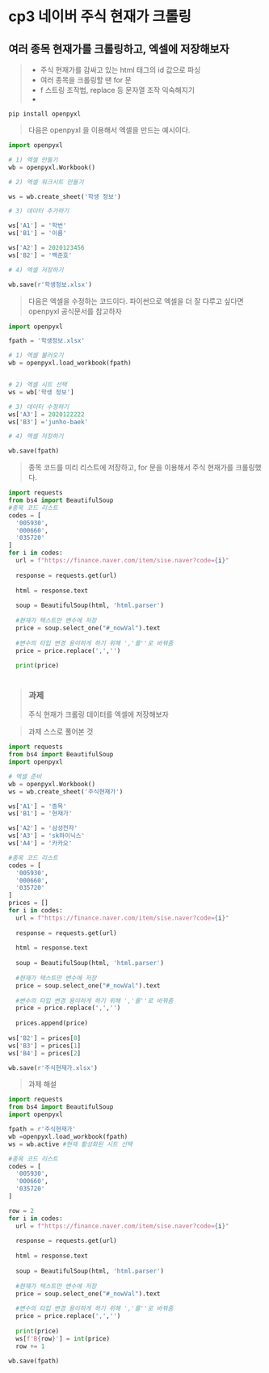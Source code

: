 # cp3 네이버 주식 현재가 크롤링

## 여러 종목 현재가를 크롤링하고, 엑셀에 저장해보자

> - 주식 현재가를 감싸고 있는 html 태그의 id 값으로 파싱
> - 여러 종목을 크롤링할 땐 for 문
> - f 스트링 조작법, replace 등 문자열 조작 익숙해지기
> - 

~~~shell
pip install openpyxl
~~~
> 다음은 openpyxl 을 이용해서 엑셀을 만드는 예시이다.
~~~python
import openpyxl

# 1) 엑셀 만들기
wb = openpyxl.Workbook()

# 2) 엑셀 워크시트 만들기

ws = wb.create_sheet('학생 정보')

# 3) 데이터 추가하기

ws['A1'] = '학번'
ws['B1'] = '이름'

ws['A2'] = 2020123456
ws['B2'] = '백준호'

# 4) 엑셀 저장하기

wb.save(r'학생정보.xlsx')
~~~

> 다음은 엑셀을 수정하는 코드이다. 파이썬으로 엑셀을 더 잘 다루고 싶다면 openpyxl 공식문서를 참고하자


~~~python
import openpyxl

fpath = '학생정보.xlsx'

# 1) 엑셀 불러오기
wb = openpyxl.load_workbook(fpath)


# 2) 엑셀 시트 선택
ws = wb['학생 정보']

# 3) 데이터 수정하기
ws['A3'] = 2020122222
ws['B3'] ='junho-baek'

# 4) 엑셀 저장하기

wb.save(fpath)
~~~


>종목 코드를 미리 리스트에 저장하고, for 문을 이용해서 주식 현재가를 크롤링했다.   

~~~python
import requests
from bs4 import BeautifulSoup
#종목 코드 리스트
codes = [
  '005930',
  '000660',
  '035720'
]
for i in codes:
  url = f"https://finance.naver.com/item/sise.naver?code={i}"
  
  response = requests.get(url)
  
  html = response.text
  
  soup = BeautifulSoup(html, 'html.parser')
  
  #현재가 텍스트만 변수에 저장
  price = soup.select_one("#_nowVal").text
  
  #변수의 타입 변경 용이하게 하기 위해 ','를''로 바꿔줌 
  price = price.replace(',','')
  
  print(price)
  

~~~

> ### 과제
> 주식 현재가 크롤링 데이터를 엑셀에 저장해보자

> 과제 스스로 풀어본 것
~~~python
import requests
from bs4 import BeautifulSoup
import openpyxl

# 엑셀 준비
wb = openpyxl.Workbook()
ws = wb.create_sheet('주식현재가')

ws['A1'] = '종목'
ws['B1'] = '현재가'

ws['A2'] = '삼성전자'
ws['A3'] = 'sk하이닉스'
ws['A4'] = '카카오'

#종목 코드 리스트
codes = [
  '005930',
  '000660',
  '035720'
]
prices = []
for i in codes:
  url = f"https://finance.naver.com/item/sise.naver?code={i}"
  
  response = requests.get(url)
  
  html = response.text
  
  soup = BeautifulSoup(html, 'html.parser')
  
  #현재가 텍스트만 변수에 저장
  price = soup.select_one("#_nowVal").text
  
  #변수의 타입 변경 용이하게 하기 위해 ','를''로 바꿔줌 
  price = price.replace(',','')
  
  prices.append(price)
  
ws['B2'] = prices[0]
ws['B3'] = prices[1]
ws['B4'] = prices[2]

wb.save(r'주식현재가.xlsx')
~~~

>
> 과제 해설
~~~python
import requests
from bs4 import BeautifulSoup
import openpyxl

fpath = r'주식현재가'
wb =openpyxl.load_workbook(fpath)
ws = wb.active #현재 활성화된 시트 선택

#종목 코드 리스트
codes = [
  '005930',
  '000660',
  '035720'
]

row = 2
for i in codes:
  url = f"https://finance.naver.com/item/sise.naver?code={i}"
  
  response = requests.get(url)
  
  html = response.text
  
  soup = BeautifulSoup(html, 'html.parser')
  
  #현재가 텍스트만 변수에 저장
  price = soup.select_one("#_nowVal").text
  
  #변수의 타입 변경 용이하게 하기 위해 ','를''로 바꿔줌 
  price = price.replace(',','')
  
  print(price)
  ws[f'B{row}'] = int(price)
  row += 1
  
wb.save(fpath)

~~~